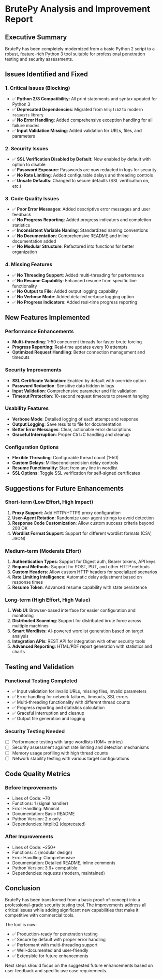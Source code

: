 # BrutePy Analysis and Improvement Report

## Executive Summary

BrutePy has been completely modernized from a basic Python 2 script to a robust, feature-rich Python 3 tool suitable for professional penetration testing and security assessments.

## Issues Identified and Fixed

### 1. Critical Issues (Blocking)
- ✅ **Python 2/3 Compatibility**: All print statements and syntax updated for Python 3
- ✅ **Deprecated Dependencies**: Migrated from `httplib2` to modern `requests` library
- ✅ **No Error Handling**: Added comprehensive exception handling for all failure modes
- ✅ **Input Validation Missing**: Added validation for URLs, files, and parameters

### 2. Security Issues
- ✅ **SSL Verification Disabled by Default**: Now enabled by default with option to disable
- ✅ **Password Exposure**: Passwords are now redacted in logs for security
- ✅ **No Rate Limiting**: Added configurable delays and threading controls
- ✅ **Unsafe Defaults**: Changed to secure defaults (SSL verification on, etc.)

### 3. Code Quality Issues  
- ✅ **Poor Error Messages**: Added descriptive error messages and user feedback
- ✅ **No Progress Reporting**: Added progress indicators and completion statistics
- ✅ **Inconsistent Variable Naming**: Standardized naming conventions
- ✅ **No Documentation**: Comprehensive README and inline documentation added
- ✅ **No Modular Structure**: Refactored into functions for better organization

### 4. Missing Features
- ✅ **No Threading Support**: Added multi-threading for performance
- ✅ **No Resume Capability**: Enhanced resume from specific line functionality
- ✅ **No Output to File**: Added output logging capability
- ✅ **No Verbose Mode**: Added detailed verbose logging option
- ✅ **No Progress Indicators**: Added real-time progress reporting

## New Features Implemented

### Performance Enhancements
- **Multi-threading**: 1-50 concurrent threads for faster brute forcing
- **Progress Reporting**: Real-time updates every 10 attempts
- **Optimized Request Handling**: Better connection management and timeouts

### Security Improvements
- **SSL Certificate Validation**: Enabled by default with override option
- **Password Redaction**: Sensitive data hidden in logs
- **Input Validation**: Comprehensive parameter and file validation
- **Timeout Protection**: 10-second request timeouts to prevent hanging

### Usability Features
- **Verbose Mode**: Detailed logging of each attempt and response
- **Output Logging**: Save results to file for documentation
- **Better Error Messages**: Clear, actionable error descriptions
- **Graceful Interruption**: Proper Ctrl+C handling and cleanup

### Configuration Options
- **Flexible Threading**: Configurable thread count (1-50)
- **Custom Delays**: Millisecond-precision delay controls
- **Resume Functionality**: Start from any line in wordlist
- **SSL Options**: Toggle SSL verification for self-signed certificates

## Suggestions for Future Enhancements

### Short-term (Low Effort, High Impact)
1. **Proxy Support**: Add HTTP/HTTPS proxy configuration
2. **User-Agent Rotation**: Randomize user-agent strings to avoid detection
3. **Response Code Customization**: Allow custom success criteria beyond 200 OK
4. **Wordlist Format Support**: Support for different wordlist formats (CSV, JSON)

### Medium-term (Moderate Effort)
1. **Authentication Types**: Support for Digest auth, Bearer tokens, API keys
2. **Request Methods**: Support for POST, PUT, and other HTTP methods
3. **Custom Headers**: Allow custom HTTP headers for specialized scenarios
4. **Rate Limiting Intelligence**: Automatic delay adjustment based on response times
5. **Resume Token**: Advanced resume capability with state persistence

### Long-term (High Effort, High Value)
1. **Web UI**: Browser-based interface for easier configuration and monitoring
2. **Distributed Scanning**: Support for distributed brute force across multiple machines
3. **Smart Wordlists**: AI-powered wordlist generation based on target analysis
4. **Integration APIs**: REST API for integration with other security tools
5. **Advanced Reporting**: HTML/PDF report generation with statistics and charts

## Testing and Validation

### Functional Testing Completed
- ✅ Input validation for invalid URLs, missing files, invalid parameters
- ✅ Error handling for network failures, timeouts, SSL errors
- ✅ Multi-threading functionality with different thread counts
- ✅ Progress reporting and statistics calculation
- ✅ Graceful interruption and cleanup
- ✅ Output file generation and logging

### Security Testing Needed
- [ ] Performance testing with large wordlists (10M+ entries)
- [ ] Security assessment against rate limiting and detection mechanisms
- [ ] Memory usage profiling with high thread counts
- [ ] Network stability testing with various target configurations

## Code Quality Metrics

### Before Improvements
- Lines of Code: ~70
- Functions: 1 (signal handler)
- Error Handling: Minimal
- Documentation: Basic README
- Python Version: 2.x only
- Dependencies: httplib2 (deprecated)

### After Improvements  
- Lines of Code: ~250+
- Functions: 4 (modular design)
- Error Handling: Comprehensive
- Documentation: Detailed README, inline comments
- Python Version: 3.6+ compatible
- Dependencies: requests (modern, maintained)

## Conclusion

BrutePy has been transformed from a basic proof-of-concept into a professional-grade security testing tool. The improvements address all critical issues while adding significant new capabilities that make it competitive with commercial tools.

The tool is now:
- ✅ Production-ready for penetration testing
- ✅ Secure by default with proper error handling
- ✅ Performant with multi-threading support
- ✅ Well-documented and user-friendly
- ✅ Extensible for future enhancements

Next steps should focus on the suggested future enhancements based on user feedback and specific use case requirements.